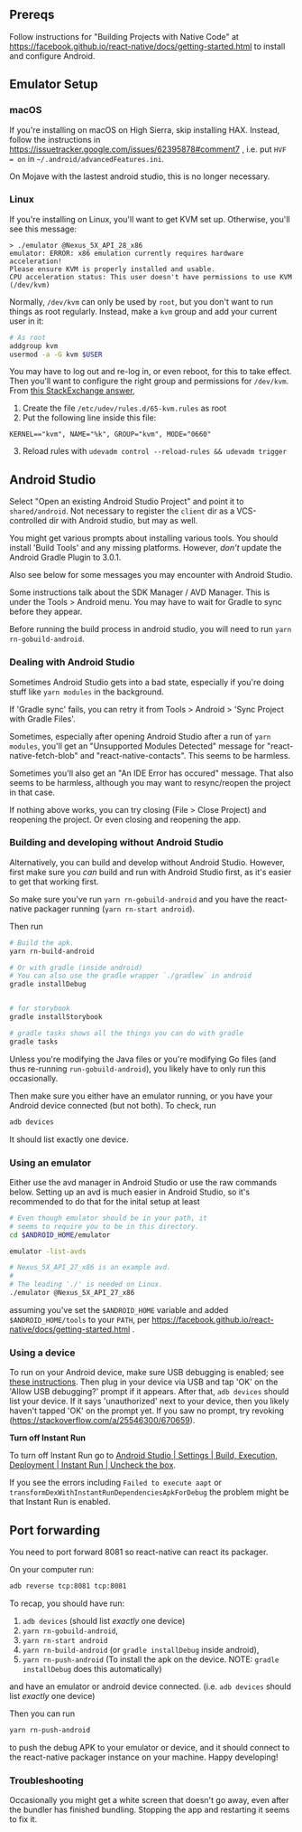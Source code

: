 ## Prereqs

Follow instructions for "Building Projects with Native Code" at
https://facebook.github.io/react-native/docs/getting-started.html to
install and configure Android.

## Emulator Setup

### macOS

If you're installing on macOS on High Sierra, skip installing
HAX. Instead, follow the instructions in
https://issuetracker.google.com/issues/62395878#comment7 , i.e. put
`HVF = on` in `~/.android/advancedFeatures.ini`.

On Mojave with the lastest android studio, this is no longer necessary.

### Linux

If you're installing on Linux, you'll want to get KVM set
up. Otherwise, you'll see this message:

```
> ./emulator @Nexus_5X_API_28_x86
emulator: ERROR: x86 emulation currently requires hardware acceleration!
Please ensure KVM is properly installed and usable.
CPU acceleration status: This user doesn't have permissions to use KVM (/dev/kvm)
```

Normally, `/dev/kvm` can only be used by `root`, but you don't
want to run things as root regularly. Instead, make a `kvm` group and
add your current user in it:

```sh
# As root
addgroup kvm
usermod -a -G kvm $USER
```

You may have to log out and re-log in, or even reboot, for this to
take effect. Then you'll want to configure the right group and permissions
for `/dev/kvm`. From [this StackExchange answer](https://unix.stackexchange.com/questions/373872/non-root-user-can-not-use-enable-kvm),

1. Create the file `/etc/udev/rules.d/65-kvm.rules` as root
2. Put the following line inside this file:

```
KERNEL=="kvm", NAME="%k", GROUP="kvm", MODE="0660"
```

3. Reload rules with `udevadm control --reload-rules && udevadm trigger`

## Android Studio

Select "Open an existing Android Studio Project" and point it to
`shared/android`. Not necessary to register the `client`
dir as a VCS-controlled dir with Android studio, but may as well.

You might get various prompts about installing various tools. You should
install 'Build Tools' and any missing platforms. However, _don't_
update the Android Gradle Plugin to 3.0.1.

Also see below for some messages you may encounter with Android Studio.

Some instructions talk about the SDK Manager / AVD Manager. This is
under the Tools > Android menu. You may have to wait for Gradle to
sync before they appear.

Before running the build process in android studio, you will need to
run `yarn rn-gobuild-android`.

### Dealing with Android Studio

Sometimes Android Studio gets into a bad state, especially if you're
doing stuff like `yarn modules` in the background.

If 'Gradle sync' fails, you can retry it from Tools > Android > 'Sync
Project with Gradle Files'.

Sometimes, especially after opening Android Studio after a run of
`yarn modules`, you'll get an "Unsupported Modules Detected" message
for "react-native-fetch-blob" and "react-native-contacts". This seems
to be harmless.

Sometimes you'll also get an "An IDE Error has occured" message. That
also seems to be harmless, although you may want to resync/reopen the
project in that case.

If nothing above works, you can try closing (File > Close Project) and
reopening the project. Or even closing and reopening the app.

### Building and developing without Android Studio

Alternatively, you can build and develop without Android
Studio. However, first make sure you _can_ build and run with Android
Studio first, as it's easier to get that working first.

So make sure you've run `yarn rn-gobuild-android` and you have the
react-native packager running (`yarn rn-start android`).

Then run

```sh
# Build the apk.
yarn rn-build-android

# Or with gradle (inside android)
# You can also use the gradle wrapper `./gradlew` in android
gradle installDebug


# for storybook
gradle installStorybook

# gradle tasks shows all the things you can do with gradle
gradle tasks
```

Unless you're modifying the Java files or you're modifying Go files
(and thus re-running `run-gobuild-android`), you likely have to only
run this occasionally.

Then make sure you either have an emulator running, or you have your
Android device connected (but not both). To check, run

```sh
adb devices
```

It should list exactly one device.

### Using an emulator

Either use the avd manager in Android Studio or use the raw commands below.
Setting up an avd is much easier in Android Studio, so it's recommended to do that for the inital setup at least

```sh
# Even though emulator should be in your path, it
# seems to require you to be in this directory.
cd $ANDROID_HOME/emulator

emulator -list-avds

# Nexus_5X_API_27_x86 is an example avd.
#
# The leading './' is needed on Linux.
./emulator @Nexus_5X_API_27_x86
```

assuming you've set the `$ANDROID_HOME` variable and added
`$ANDROID_HOME/tools` to your `PATH`, per
https://facebook.github.io/react-native/docs/getting-started.html .

### Using a device

To run on your Android device, make sure USB debugging is enabled; see
[these
instructions](https://facebook.github.io/react-native/docs/running-on-device.html). Then
plug in your device via USB and tap 'OK' on the 'Allow USB debugging?'
prompt if it appears. After that, `adb devices` should list your
device. If it says 'unauthorized' next to your device, then you likely
haven't tapped 'OK' on the prompt yet. If you saw no prompt, try
revoking (https://stackoverflow.com/a/25546300/670659).

**Turn off Instant Run**

To turn off Instant Run go to [Android Studio | Settings | Build, Execution, Deployment | Instant Run | Uncheck the box](https://i.imgur.com/0ofeBMn.png).

If you see the errors including `Failed to execute aapt` or `transformDexWithInstantRunDependenciesApkForDebug` the problem might be that Instant Run is enabled.

## Port forwarding

You need to port forward 8081 so react-native can react its packager.

On your computer run:

```sh
adb reverse tcp:8081 tcp:8081
```

To recap, you should have run:

1. `adb devices` (should list _exactly_ one device)
1. `yarn rn-gobuild-android`,
1. `yarn rn-start android`
1. `yarn rn-build-android` (or `gradle installDebug` inside android),
1. `yarn rn-push-android` (To install the apk on the device. NOTE: `gradle installDebug` does this automatically)

and have an emulator or android device connected. (i.e. `adb devices` should list _exactly_ one device)

Then you can run

```sh
yarn rn-push-android
```

to push the debug APK to your emulator or device, and it should
connect to the react-native packager instance on your machine. Happy
developing!

### Troubleshooting

Occasionally you might get a white screen that doesn't go away, even
after the bundler has finished bundling. Stopping the app and
restarting it seems to fix it.
